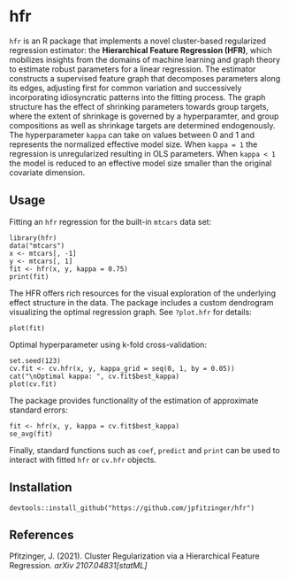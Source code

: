 # hfr

`hfr` is an R package that implements a novel cluster-based regularized regression estimator: the **Hierarchical Feature Regression (HFR)**, which mobilizes insights from the domains of machine learning and graph theory to estimate robust parameters for a linear regression. The estimator constructs a supervised feature graph that decomposes parameters along its edges, adjusting first for common variation and successively incorporating idiosyncratic patterns into the fitting process. The graph structure has the effect of shrinking parameters towards group targets, where the extent of shrinkage is governed by a hyperparamter, and group compositions as well as shrinkage targets are determined endogenously. The hyperparameter `kappa` can take on values between 0 and 1 and represents the normalized effective model size. When `kappa = 1` the regression is unregularized resulting in OLS parameters. When `kappa < 1` the model is reduced to an effective model size smaller than the original covariate dimension.

## Usage

Fitting an `hfr` regression for the built-in `mtcars` data set:

```
library(hfr)
data("mtcars")
x <- mtcars[, -1]
y <- mtcars[, 1]
fit <- hfr(x, y, kappa = 0.75)
print(fit)
```

The HFR offers rich resources for the visual exploration of the underlying effect structure in the data. The package includes a custom dendrogram visualizing the optimal regression graph. See `?plot.hfr` for details:

```
plot(fit)
```

Optimal hyperparameter using k-fold cross-validation:

```
set.seed(123)
cv.fit <- cv.hfr(x, y, kappa_grid = seq(0, 1, by = 0.05))
cat("\nOptimal kappa: ", cv.fit$best_kappa)
plot(cv.fit)
```

The package provides functionality of the estimation of approximate standard errors:

```
fit <- hfr(x, y, kappa = cv.fit$best_kappa)
se_avg(fit)
```

Finally, standard functions such as `coef`, `predict` and `print` can be used to interact with fitted `hfr` or `cv.hfr` objects.

## Installation

```
devtools::install_github("https://github.com/jpfitzinger/hfr")
```

## References

Pfitzinger, J. (2021).
Cluster Regularization via a Hierarchical Feature Regression.
_arXiv 2107.04831[statML]_
